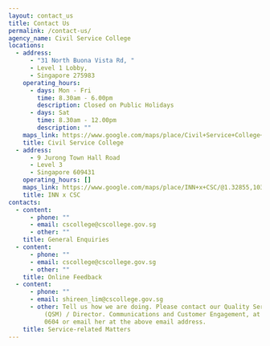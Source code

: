 ```yaml
---
layout: contact_us
title: Contact Us
permalink: /contact-us/
agency_name: Civil Service College
locations:
  - address:
      - "31 North Buona Vista Rd, "
      - Level 1 Lobby,
      - Singapore 275983
    operating_hours:
      - days: Mon - Fri
        time: 8.30am - 6.00pm
        description: Closed on Public Holidays
      - days: Sat
        time: 8.30am - 12.00pm
        description: ""
    maps_link: https://www.google.com/maps/place/Civil+Service+College+Singapore/@1.3097836,103.7896772,17z/data=!3m1!4b1!4m6!3m5!1s0x31da1a69903e6b7d:0x49ea7230ea512a56!8m2!3d1.3097836!4d103.7918659!16s%2Fm%2F03wg2xg
    title: Civil Service College
  - address:
      - 9 Jurong Town Hall Road
      - Level 3
      - Singapore 609431
    operating_hours: []
    maps_link: https://www.google.com/maps/place/INN+x+CSC/@1.32855,103.7375357,17z/data=!3m2!4b1!5s0x31da1008f44318ff:0x4cd6db32fdbbe5c8!4m6!3m5!1s0x31da119313827841:0xf9dafce6bbb2e704!8m2!3d1.32855!4d103.7421438!16s%2Fg%2F11gxfbh4g0
    title: INN x CSC
contacts:
  - content:
      - phone: ""
      - email: cscollege@cscollege.gov.sg
      - other: ""
    title: General Enquiries
  - content:
      - phone: ""
      - email: cscollege@cscollege.gov.sg
      - other: ""
    title: Online Feedback
  - content:
      - phone: ""
      - email: shireen_lim@cscollege.gov.sg
      - other: Tell us how we are doing. Please contact our Quality Service Manager
          (QSM) / Director. Communications and Customer Engagement, at 1800 874
          0604 or email her at the above email address.
    title: Service-related Matters
---
```

